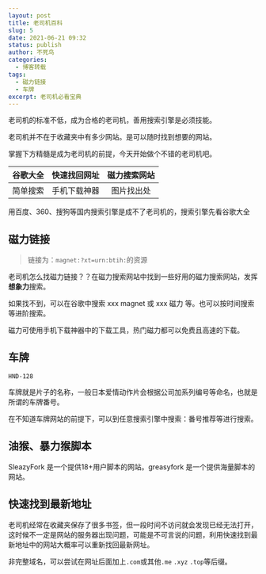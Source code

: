 ```yaml
---
layout: post
title: 老司机百科
slug: 5
date: 2021-06-21 09:32
status: publish
author: 不死鸟
categories: 
  - 博客转载
tags: 
  - 磁力链接
  - 车牌
excerpt: 老司机必看宝典
---
```


老司机的标准不低，成为合格的老司机，善用搜索引擎是必须技能。

老司机并不在于收藏夹中有多少网站。是可以随时找到想要的网站。

掌握下方精髓是成为老司机的前提，今天开始做个不错的老司机吧。

| 谷歌大全 | 快速找回网址 | 磁力搜索网站 |
|:----:|:----:|:----:|
|   简单搜索   |   手机下载神器   |   图片找出处   |

用百度、360、搜狗等国内搜索引擎是成不了老司机的，搜索引擎先看谷歌大全

## 磁力链接

> 链接为：`magnet:?xt=urn:btih:`的资源

老司机怎么找磁力链接？？在磁力搜索网站中找到一些好用的磁力搜索网站，发挥**想象力**搜索。

如果找不到，可以在谷歌中搜索 xxx magnet 或 xxx 磁力 等。也可以按时间搜索等进阶搜索。

磁力可使用手机下载神器中的下载工具，热门磁力都可以免费且高速的下载。

## 车牌

```
HND-128
```

车牌就是片子的名称，一般日本爱情动作片会根据公司加系列编号等命名，也就是所谓的车牌番号。

在不知道车牌网站的前提下，可以到任意搜索引擎中搜索：番号推荐等进行搜索。

## 油猴、暴力猴脚本

SleazyFork 是一个提供18+用户脚本的网站。greasyfork 是一个提供海量脚本的网站。

## 快速找到最新地址

老司机经常在收藏夹保存了很多书签，但一段时间不访问就会发现已经无法打开，这时候不一定是网站的服务器出现问题，可能是不可言说的问题，利用快速找到最新地址中的网站大概率可以重新找回最新网址。

非完整域名，可以尝试在网址后面加上`.com`或其他`.me` `.xyz` `.top`等后缀。
